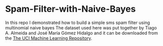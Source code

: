 # Spam-Filter-with-Naive-Bayes
In this repo I demonstrated how to build a simple sms spam filter using multinomial naive bayes 
The dataset used here was put together by Tiago A. Almeida and José María Gómez Hidalgo and it can be downloaded from the <a href='https://archive.ics.uci.edu/ml/datasets/sms+spam+collection'>The UCI Machine Learning Repository<a/>.
